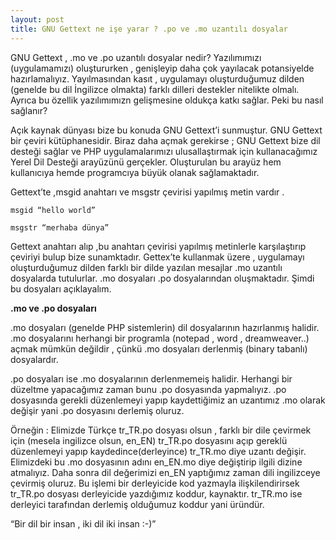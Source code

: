 ```yaml
---
layout: post
title: GNU Gettext ne işe yarar ? .po ve .mo uzantılı dosyalar 
---
```


GNU Gettext , .mo ve .po uzantılı dosyalar nedir?
Yazılımımızı (uygulamamızı) oluştururken , genişleyip daha çok yayılacak potansiyelde hazırlamalıyız. Yayılmasından kasıt , uygulamayı oluşturduğumuz dilden (genelde bu dil İngilizce olmakta) farklı dilleri destekler nitelikte olmalı. Ayrıca bu özellik yazılımımızn gelişmesine oldukça katkı sağlar.
Peki bu nasıl sağlanır?

Açık kaynak dünyası bize bu konuda GNU Gettext’i sunmuştur. GNU Gettext bir çeviri kütüphanesidir. Biraz daha açmak gerekirse ; GNU Gettext bize dil desteği sağlar ve PHP uygulamalarımızı ulusallaştırmak için kullanacağımız Yerel Dil Desteği arayüzünü gerçekler. Oluşturulan bu arayüz hem kullanıcıya hemde programcıya büyük olanak sağlamaktadır.

 Gettext’te ,msgid anahtarı ve    msgstr    çevirisi yapılmış metin vardır .

    msgid “hello world”

    msgstr “merhaba dünya”

Gettext anahtarı alıp ,bu anahtarı çevirisi yapılmış metinlerle karşılaştırıp çeviriyi bulup bize sunamktadır.
Gettex’te kullanmak üzere , uygulamayı oluşturduğumuz dilden farklı bir dilde yazılan mesajlar .mo uzantılı dosyalarda tutulurlar. .mo dosyaları .po dosyalarından oluşmaktadır. Şimdi bu dosyaları açıklayalım.

**.mo ve .po dosyaları** 

.mo dosyaları (genelde PHP sistemlerin) dil dosyalarının hazırlanmış halidir. .mo dosyalarını herhangi bir programla (notepad , word , dreamweaver..) açmak mümkün değildir , çünkü .mo dosyaları derlenmiş (binary tabanlı) dosyalardır.

.po dosyaları ise .mo dosyalarının derlenmemeiş halidir.  Herhangi bir düzeltme yapacağımız zaman bunu .po dosyasında yapmalıyız. .po dosyasında gerekli düzenlemeyi yapıp kaydettiğimiz an uzantımız .mo olarak değişir yani .po dosyasını derlemiş oluruz. 

Örneğin :
Elimizde Türkçe tr_TR.po dosyası olsun , farklı bir dile çevirmek için (mesela ingilizce olsun, en_EN) tr_TR.po dosyasını açıp gereklü düzenlemeyi yapıp kaydedince(derleyince) tr_TR.mo diye uzantı değişir. Elimizdeki bu .mo dosyasının adını en_EN.mo diye değiştirip ilgili dizine atmalıyız. Daha sonra dil değerimizi en_EN yaptığımız zaman dili ingilizceye çevirmiş oluruz. Bu işlemi bir derleyicide kod yazmayla ilişkilendirirsek tr_TR.po dosyası derleyicide yazdığımız koddur, kaynaktır. tr_TR.mo ise derleyici tarafından derlemiş olduğumuz koddur yani üründür.

“Bir dil bir insan , iki dil iki insan :-)”


